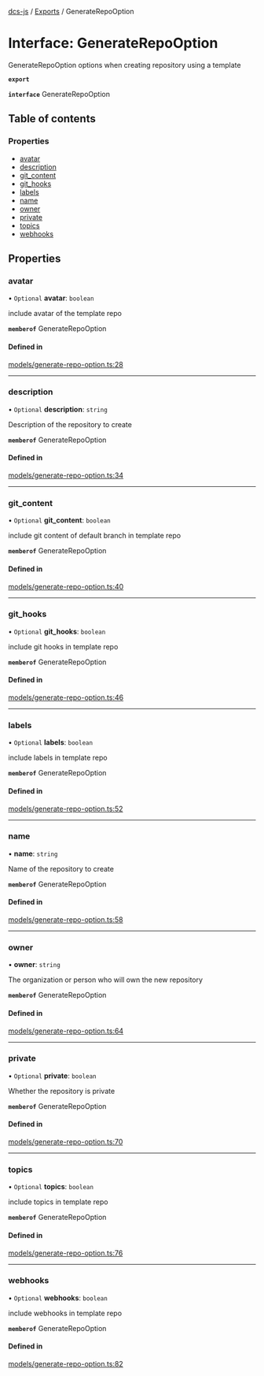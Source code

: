 [dcs-js](../README.md) / [Exports](../modules.md) / GenerateRepoOption

# Interface: GenerateRepoOption

GenerateRepoOption options when creating repository using a template

**`export`**

**`interface`** GenerateRepoOption

## Table of contents

### Properties

- [avatar](GenerateRepoOption.md#avatar)
- [description](GenerateRepoOption.md#description)
- [git\_content](GenerateRepoOption.md#git_content)
- [git\_hooks](GenerateRepoOption.md#git_hooks)
- [labels](GenerateRepoOption.md#labels)
- [name](GenerateRepoOption.md#name)
- [owner](GenerateRepoOption.md#owner)
- [private](GenerateRepoOption.md#private)
- [topics](GenerateRepoOption.md#topics)
- [webhooks](GenerateRepoOption.md#webhooks)

## Properties

### <a id="avatar" name="avatar"></a> avatar

• `Optional` **avatar**: `boolean`

include avatar of the template repo

**`memberof`** GenerateRepoOption

#### Defined in

[models/generate-repo-option.ts:28](https://github.com/unfoldingWord/dcs-js/blob/09d5a5e/models/generate-repo-option.ts#L28)

___

### <a id="description" name="description"></a> description

• `Optional` **description**: `string`

Description of the repository to create

**`memberof`** GenerateRepoOption

#### Defined in

[models/generate-repo-option.ts:34](https://github.com/unfoldingWord/dcs-js/blob/09d5a5e/models/generate-repo-option.ts#L34)

___

### <a id="git_content" name="git_content"></a> git\_content

• `Optional` **git\_content**: `boolean`

include git content of default branch in template repo

**`memberof`** GenerateRepoOption

#### Defined in

[models/generate-repo-option.ts:40](https://github.com/unfoldingWord/dcs-js/blob/09d5a5e/models/generate-repo-option.ts#L40)

___

### <a id="git_hooks" name="git_hooks"></a> git\_hooks

• `Optional` **git\_hooks**: `boolean`

include git hooks in template repo

**`memberof`** GenerateRepoOption

#### Defined in

[models/generate-repo-option.ts:46](https://github.com/unfoldingWord/dcs-js/blob/09d5a5e/models/generate-repo-option.ts#L46)

___

### <a id="labels" name="labels"></a> labels

• `Optional` **labels**: `boolean`

include labels in template repo

**`memberof`** GenerateRepoOption

#### Defined in

[models/generate-repo-option.ts:52](https://github.com/unfoldingWord/dcs-js/blob/09d5a5e/models/generate-repo-option.ts#L52)

___

### <a id="name" name="name"></a> name

• **name**: `string`

Name of the repository to create

**`memberof`** GenerateRepoOption

#### Defined in

[models/generate-repo-option.ts:58](https://github.com/unfoldingWord/dcs-js/blob/09d5a5e/models/generate-repo-option.ts#L58)

___

### <a id="owner" name="owner"></a> owner

• **owner**: `string`

The organization or person who will own the new repository

**`memberof`** GenerateRepoOption

#### Defined in

[models/generate-repo-option.ts:64](https://github.com/unfoldingWord/dcs-js/blob/09d5a5e/models/generate-repo-option.ts#L64)

___

### <a id="private" name="private"></a> private

• `Optional` **private**: `boolean`

Whether the repository is private

**`memberof`** GenerateRepoOption

#### Defined in

[models/generate-repo-option.ts:70](https://github.com/unfoldingWord/dcs-js/blob/09d5a5e/models/generate-repo-option.ts#L70)

___

### <a id="topics" name="topics"></a> topics

• `Optional` **topics**: `boolean`

include topics in template repo

**`memberof`** GenerateRepoOption

#### Defined in

[models/generate-repo-option.ts:76](https://github.com/unfoldingWord/dcs-js/blob/09d5a5e/models/generate-repo-option.ts#L76)

___

### <a id="webhooks" name="webhooks"></a> webhooks

• `Optional` **webhooks**: `boolean`

include webhooks in template repo

**`memberof`** GenerateRepoOption

#### Defined in

[models/generate-repo-option.ts:82](https://github.com/unfoldingWord/dcs-js/blob/09d5a5e/models/generate-repo-option.ts#L82)
